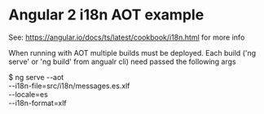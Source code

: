 # Angular 2 i18n AOT example

See: https://angular.io/docs/ts/latest/cookbook/i18n.html for more info

When running with AOT multiple builds must be deployed. Each build ('ng serve' or 'ng build' from angualr cli) need passed the following args

$ ng serve --aot \
           --i18n-file=src/i18n/messages.es.xlf \
           --locale=es \
           --i18n-format=xlf
